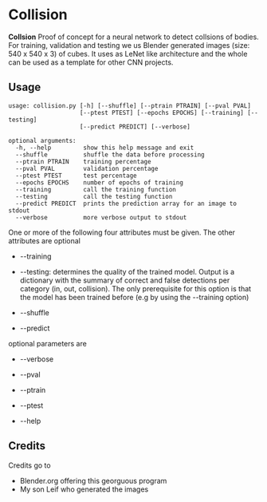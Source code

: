 # Collision

**Collsion** Proof of concept for a neural network to detect collsions of bodies. 
For training, validation and testing we us Blender generated images (size: 540 x 540 x 3) of cubes. 
It uses as LeNet like architecture and the whole can be used as a template for other CNN projects.

## Usage
```shell
usage: collision.py [-h] [--shuffle] [--ptrain PTRAIN] [--pval PVAL]
                    [--ptest PTEST] [--epochs EPOCHS] [--training] [--testing]
                    [--predict PREDICT] [--verbose]

optional arguments:
  -h, --help         show this help message and exit
  --shuffle          shuffle the data before processing
  --ptrain PTRAIN    training percentage
  --pval PVAL        validation percentage
  --ptest PTEST      test percentage
  --epochs EPOCHS    number of epochs of training
  --training         call the training function
  --testing          call the testing function
  --predict PREDICT  prints the prediction array for an image to stdout
  --verbose          more verbose output to stdout
```

One or more of the following four attributes must be given. The other attributes are optional
* --training

* --testing: determines the quality of the trained model. Output is a dictionary with the summary of correct and false detections per category (in, out, collision). The only prerequisite for this option is that the model has been trained before (e.g by using the --training option) 

* --shuffle

* --predict

optional parameters are
* --verbose

* --pval

* --ptrain

* --ptest

* --help

## Credits
Credits go to
* Blender.org offering this georguous program
* My son Leif who generated the images 
